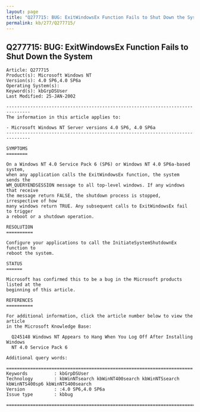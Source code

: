 ```yaml
---
layout: page
title: "Q277715: BUG: ExitWindowsEx Function Fails to Shut Down the System"
permalink: kb/277/Q277715/
---
```


## Q277715: BUG: ExitWindowsEx Function Fails to Shut Down the System

	Article: Q277715
	Product(s): Microsoft Windows NT
	Version(s): 4.0 SP6,4.0 SP6a
	Operating System(s): 
	Keyword(s): kbGrpDSUser
	Last Modified: 25-JAN-2002
	
	-------------------------------------------------------------------------------
	The information in this article applies to:
	
	- Microsoft Windows NT Server versions 4.0 SP6, 4.0 SP6a 
	-------------------------------------------------------------------------------
	
	SYMPTOMS
	========
	
	On a Windows NT 4.0 Service Pack 6 (SP6) or Windows NT 4.0 SP6a-based system,
	when any application calls the ExitWindowsEx function, the system sends the
	WM_QUERYENDSESSION message to all top-level windows. If any windows that receive
	the message return FALSE, the shutdown process is stopped, irrespective of how
	many windows return TRUE. Any subsequent calls to ExitWindowsEx fail to trigger
	a reboot or a shutdown operation.
	
	RESOLUTION
	==========
	
	Configure your applications to call the InitiateSystemShutdownEx function to
	reboot the system.
	
	STATUS
	======
	
	Microsoft has confirmed this to be a bug in the Microsoft products listed at the
	beginning of this article.
	
	REFERENCES
	==========
	
	For additional information, click the article number below to view the article
	in the Microsoft Knowledge Base:
	
	  Q245148 Windows NT Appears to Hang When You Log Off After Installing Windows
	  NT 4.0 Service Pack 6
	
	Additional query words:
	
	======================================================================
	Keywords          : kbGrpDSUser 
	Technology        : kbWinNTsearch kbWinNT400search kbWinNTSsearch kbWinNTS400sp6 kbWinNTS400search
	Version           : :4.0 SP6,4.0 SP6a
	Issue type        : kbbug
	
	=============================================================================
	
